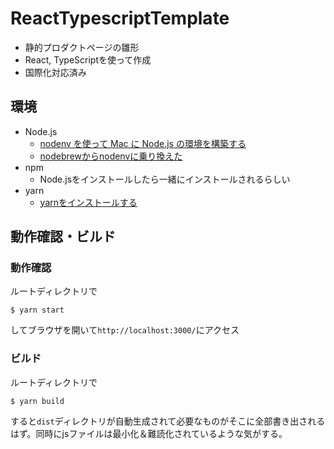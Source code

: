 # ReactTypescriptTemplate

- 静的プロダクトページの雛形
- React, TypeScriptを使って作成
- 国際化対応済み 

## 環境

- Node.js
  - [nodenv を使って Mac に Node.js の環境を構築する](https://qiita.com/1000ch/items/41ea7caffe8c42c5211c)
  - [nodebrewからnodenvに乗り換えた](https://qiita.com/mame_daifuku/items/1dbdfbd4897b34df0d9f)
- npm
  - Node.jsをインストールしたら一緒にインストールされるらしい
- yarn
  - [yarnをインストールする](https://qiita.com/suisui654/items/1b89446e03991c7c2c3d)

## 動作確認・ビルド

### 動作確認

ルートディレクトリで

```console
$ yarn start
```

してブラウザを開いて`http://localhost:3000/`にアクセス

### ビルド

ルートディレクトリで

```console
$ yarn build
```

すると`dist`ディレクトリが自動生成されて必要なものがそこに全部書き出されるはず。同時にjsファイルは最小化＆難読化されているような気がする。